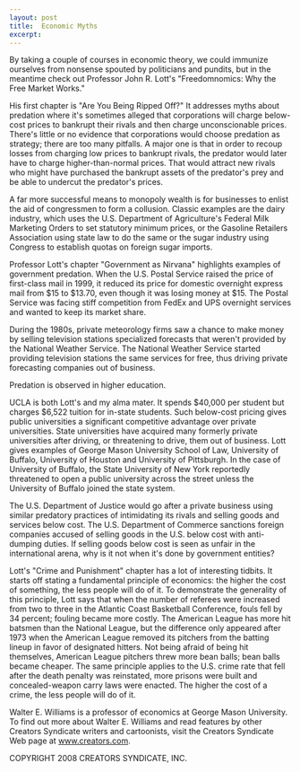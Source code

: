 ```yaml
---
layout: post
title:  Economic Myths
excerpt:
---
```


By taking a couple of courses in economic theory, we could immunize ourselves from nonsense spouted by politicians and pundits, but in the meantime check out Professor John R. Lott's "Freedomnomics: Why the Free Market Works."

His first chapter is "Are You Being Ripped Off?" It addresses myths about predation where it's sometimes alleged that corporations will charge below-cost prices to bankrupt their rivals and then charge unconscionable prices. There's little or no evidence that corporations would choose predation as strategy; there are too many pitfalls. A major one is that in order to recoup losses from charging low prices to bankrupt rivals, the predator would later have to charge higher-than-normal prices. That would attract new rivals who might have purchased the bankrupt assets of the predator's prey and be able to undercut the predator's prices.

A far more successful means to monopoly wealth is for businesses to enlist the aid of congressmen to form a collusion. Classic examples are the dairy industry, which uses the U.S. Department of Agriculture's Federal Milk Marketing Orders to set statutory minimum prices, or the Gasoline Retailers Association using state law to do the same or the sugar industry using Congress to establish quotas on foreign sugar imports.

Professor Lott's chapter "Government as Nirvana" highlights examples of government predation. When the U.S. Postal Service raised the price of first-class mail in 1999, it reduced its price for domestic overnight express mail from $15 to $13.70, even though it was losing money at $15. The Postal Service was facing stiff competition from FedEx and UPS overnight services and wanted to keep its market share.

During the 1980s, private meteorology firms saw a chance to make money by selling television stations specialized forecasts that weren't provided by the National Weather Service. The National Weather Service started providing television stations the same services for free, thus driving private forecasting companies out of business.

Predation is observed in higher education.

 UCLA is both Lott's and my alma mater. It spends $40,000 per student but charges $6,522 tuition for in-state students. Such below-cost pricing gives public universities a significant competitive advantage over private universities. State universities have acquired many formerly private universities after driving, or threatening to drive, them out of business. Lott gives examples of George Mason University School of Law, University of Buffalo, University of Houston and University of Pittsburgh. In the case of University of Buffalo, the State University of New York reportedly threatened to open a public university across the street unless the University of Buffalo joined the state system.

The U.S. Department of Justice would go after a private business using similar predatory practices of intimidating its rivals and selling goods and services below cost. The U.S. Department of Commerce sanctions foreign companies accused of selling goods in the U.S. below cost with anti-dumping duties. If selling goods below cost is seen as unfair in the international arena, why is it not when it's done by government entities?

Lott's "Crime and Punishment" chapter has a lot of interesting tidbits. It starts off stating a fundamental principle of economics: the higher the cost of something, the less people will do of it. To demonstrate the generality of this principle, Lott says that when the number of referees were increased from two to three in the Atlantic Coast Basketball Conference, fouls fell by 34 percent; fouling became more costly. The American League has more hit batsmen than the National League, but the difference only appeared after 1973 when the American League removed its pitchers from the batting lineup in favor of designated hitters. Not being afraid of being hit themselves, American League pitchers threw more bean balls; bean balls became cheaper. The same principle applies to the U.S. crime rate that fell after the death penalty was reinstated, more prisons were built and concealed-weapon carry laws were enacted. The higher the cost of a crime, the less people will do of it.

Walter E. Williams is a professor of economics at George Mason University. To find out more about Walter E. Williams and read features by other Creators Syndicate writers and cartoonists, visit the Creators Syndicate Web page at www.creators.com.

COPYRIGHT 2008 CREATORS SYNDICATE, INC.
